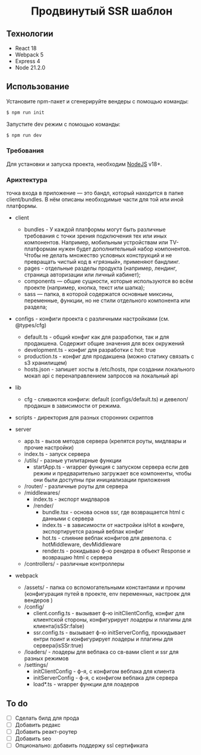 <h1 align="center">Продвинутый SSR шаблон</h1>

## Технологии

-   React 18
-   Webpack 5
-   Express 4
-   Node 21.2.0

## Использование

Установите npm-пакет и сгенерируйте вендеры с помощью команды:

```sh
$ npm run init
```

Запустите dev режим с помощью команды:

```sh
$ npm run dev
```

### Требования

Для установки и запуска проекта, необходим [NodeJS](https://nodejs.org/) v18+.

### Арихтектура

точка входа в приложение — это бандл, который находится в папке client/bundles.
В нём описаны необходимые части для той или иной платформы.

-   client

    -   bundles - У каждой платформы могут быть различные требования с точки зрения подключения тех или иных компонентов.
        Например, мобильным устройствам или TV-платформам нужен будет дополнительный набор компонентов.
        Чтобы не делать множество условных конструкций и не превращать чистый код в «грязный», применяют бандлинг.
    -   pages - отдельные разделы продукта (например, лендинг, страница авторизации или личный кабинет);
    -   components — общие сущности, которые используются во всём проекте (например, кнопка, текст или шапка);
    -   sass — папка, в которой содержатся основные миксины, переменные, функции, но не стили отдельного компонента или раздела;

-   configs - конфиги проекта с различными настройками (см. @types/cfg)

    -   default.ts - общий конфиг как для разработки, так и для продакшена. Cодержит общие значения для всех окружений
    -   development.ts - конфиг для разработки с hot: true
    -   production.ts - конфиг для продакшена (можно статику связать с s3 хранилищем)
    -   hosts.json - запишет хосты в /etc/hosts, при создании локального мокап api c перенаправлением запросов на локальный api

-   lib

    -   cfg - сливаются конфиги: default (configs/default.ts) и девелоп/продакшн в зависимости от режима.

-   scripts - директория для разных сторонних скриптов

-   server

    -   app.ts - вызов методов сервера (крепятся роуты, мидлвары и прочие настройки)
    -   index.ts - запуск сервера
    -   /utils/ - разные утилитарные функции
        -   startApp.ts - wrapper функция с запуском сервера если дев режим и предварительно загружает все компоненты, чтобы они были доступны при инициализации приложения
    -   /router/ - различные роуты для сервера
    -   /middlewares/
        -   index.ts - экспорт мидлваров
        -   /render/
            -   bundle.tsx - основа основ ssr, где возвращается html с данными с сервера
            -   index.ts - в зависимости от настройки isHot в конфиге, экспортируется разный вебпак конфиг
            -   hot.ts - слияние вебпак конфигов для девелопа. с hotMiddleware, devMiddleware
            -   render.ts - рокидываю ф-ю рендера в объект Response и возвращаю html c сервера
    -   /controllers/ - различные контроллеры

-   webpack
    -   /assets/ - папка со вспомогательными константами и прочим (конфигурация путей в проекте, env переменных, настроек для вендеров )
    -   /config/
        -   client.config.ts - вызывает ф-ю initClientConfig, конфиг для клиентской стороны, конфигурирует лоадеры и плагины для клиента(isSSr:false)
        -   ssr.config.ts - вызывает ф-ю initServerConfig, прокидывает ентри поинт и конфигурирует лоадеры и плагины для сервера(isSSr:true)
    -   /loaders/ - лоадеры для вебпака со св-вами client и ssr для разных режимов
    -   /settings/
        -   initClientConfig - ф-я, с конфигом вебпака для клиента
        -   initServerConfig - ф-я, с конфигом вебпака для сервера
        -   load\*.ts - wrapper функции для лоадеров

## To do

-   [ ] Cделать билд для прода
-   [ ] Добавить редакс
-   [ ] Добавить реакт-роутер
-   [ ] Добавить seo
-   [ ] Опционально: добавить поддержу ssl сертификата
